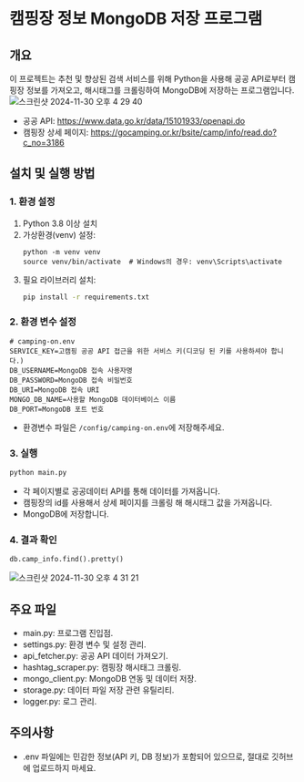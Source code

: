 # 캠핑장 정보 MongoDB 저장 프로그램

## 개요
이 프로젝트는 추천 및 향상된 검색 서비스를 위해  Python을 사용해 공공 API로부터 캠핑장 정보를 가져오고, 해시태그를 크롤링하여 MongoDB에 저장하는 프로그램입니다.
![스크린샷 2024-11-30 오후 4 29 40](https://github.com/user-attachments/assets/71721a38-7025-41f7-89e1-9668c8f6b51b)

- 공공 API: https://www.data.go.kr/data/15101933/openapi.do
- 캠핑장 상세 페이지: https://gocamping.or.kr/bsite/camp/info/read.do?c_no=3186
## 설치 및 실행 방법

### 1. 환경 설정
1. Python 3.8 이상 설치
2. 가상환경(venv) 설정:
   ```bash
   python -m venv venv
   source venv/bin/activate  # Windows의 경우: venv\Scripts\activate
   ```
3. 필요 라이브러리 설치:
    ```bash
    pip install -r requirements.txt
    ```
   

### 2. 환경 변수 설정
```
# camping-on.env
SERVICE_KEY=고캠핑 공공 API 접근을 위한 서비스 키(디코딩 된 키를 사용하셔야 합니다.)
DB_USERNAME=MongoDB 접속 사용자명
DB_PASSWORD=MongoDB 접속 비밀번호
DB_URI=MongoDB 접속 URI
MONGO_DB_NAME=사용할 MongoDB 데이터베이스 이름
DB_PORT=MongoDB 포트 번호
```
- 환경변수 파일은 `/config/camping-on.env`에 저장해주세요.


### 3. 실행
```bash
python main.py
```
- 각 페이지별로 공공데이터 API를 통해 데이터를 가져옵니다.
- 캠핑장의 id를 사용해서 상세 페이지를 크롤링 해 해시태그 값을 가져옵니다.
- MongoDB에 저장합니다.


### 4. 결과 확인
```sql
db.camp_info.find().pretty()
```
![스크린샷 2024-11-30 오후 4 31 21](https://github.com/user-attachments/assets/51c55148-6e36-428c-a656-b09adfab67f1)


## 주요 파일
- main.py: 프로그램 진입점.
- settings.py: 환경 변수 및 설정 관리.
- api_fetcher.py: 공공 API 데이터 가져오기.
- hashtag_scraper.py: 캠핑장 해시태그 크롤링.
- mongo_client.py: MongoDB 연동 및 데이터 저장.
- storage.py: 데이터 파일 저장 관련 유틸리티.
- logger.py: 로그 관리.


## 주의사항
- .env 파일에는 민감한 정보(API 키, DB 정보)가 포함되어 있으므로, 절대로 깃허브에 업로드하지 마세요.
